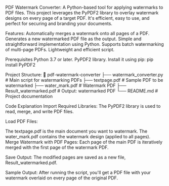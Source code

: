 PDF Watermark Converter:
A Python-based tool for applying watermarks to PDF files. This project leverages the PyPDF2 library to overlay watermark designs on every page of a target PDF. It's efficient, easy to use, and perfect for securing and branding your documents.

Features:
Automatically merges a watermark onto all pages of a PDF.
Generates a new watermarked PDF file as the output.
Simple and straightforward implementation using Python.
Supports batch watermarking of multi-page PDFs.
Lightweight and efficient script.

Prerequisites
Python 3.7 or later.
PyPDF2 library.
Install it using pip:
pip install PyPDF2

Project Structure:
📁 pdf-watermark-converter
├── watermark_converter.py   # Main script for watermarking PDFs
├── textpage.pdf             # Sample PDF to be watermarked
├── water_mark.pdf           # Watermark PDF
├── Result_watermarked.pdf   # Output: watermarked PDF
└── README.md                # Project documentation

Code Explanation
Import Required Libraries:
The PyPDF2 library is used to read, merge, and write PDF files.

Load PDF Files:

The textpage.pdf is the main document you want to watermark.
The water_mark.pdf contains the watermark design (applied to all pages).
Merge Watermark with PDF Pages:
Each page of the main PDF is iteratively merged with the first page of the watermark PDF.

Save Output:
The modified pages are saved as a new file, Result_watermarked.pdf.

Sample Output:
After running the script, you'll get a PDF file with your watermark overlaid on every page of the original PDF.

